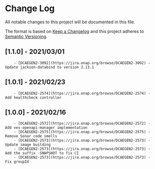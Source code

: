 # Change Log
All notable changes to this project will be documented in this file.

The format is based on [Keep a Changelog](http://keepachangelog.com/)
and this project adheres to [Semantic Versioning](http://semver.org/).

## [1.1.0] - 2021/03/01
        - [DCAEGEN2-3092](https://jira.onap.org/browse/DCAEGEN2-3092) - Update jackson-databind to version 2.13.1

## [1.0.1] - 2021/02/23
        - [DCAEGEN2-2574](https://jira.onap.org/browse/DCAEGEN2-2574) - Add healthcheck controller

## [1.0.0] - 2021/02/16
        - [DCAEGEN2-2572](https://jira.onap.org/browse/DCAEGEN2-2572) - Add ves-openapi-manager implementation
        - [DCAEGEN2-2575](https://jira.onap.org/browse/DCAEGEN2-2575) - Remove Sonar code smells
        - [DCAEGEN2-2573](https://jira.onap.org/browse/DCAEGEN2-2573) - Update image building
        - [DCAEGEN2-2573](https://jira.onap.org/browse/DCAEGEN2-2573) - Add the suffix -SNAPSHOT to fix CI
        - [DCAEGEN2-2573](https://jira.onap.org/browse/DCAEGEN2-2573) - Fix groupId
